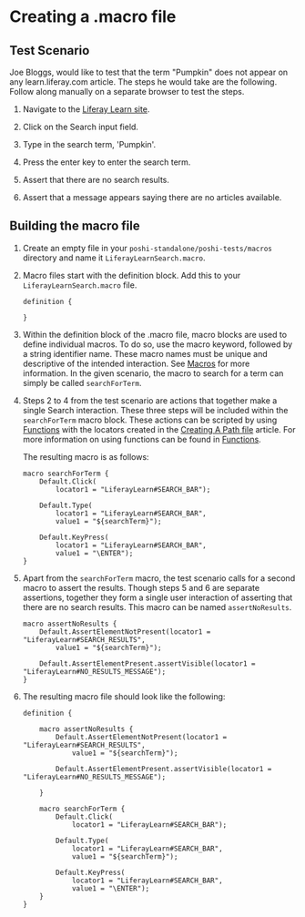 # Creating a .macro file

## Test Scenario

  Joe Bloggs, would like to test that the term "Pumpkin" does not appear on any learn.liferay.com article. The steps he would take are the following. Follow along manually on a separate browser to test the steps.

  1. Navigate to the [Liferay Learn site](http://learn.liferay.com).

  1. Click on the Search input field.

  1. Type in the search term, 'Pumpkin'.

  1. Press the enter key to enter the search term.

  1. Assert that there are no search results.

  1. Assert that a message appears saying there are no articles available.

## Building the macro file

1. Create an empty file in your `poshi-standalone/poshi-tests/macros` directory and name it `LiferayLearnSearch.macro`.

1. Macro files start with the definition block. Add this to your `LiferayLearnSearch.macro` file.

	```
	definition {

	}
	```

1. Within the definition block of the .macro file, macro blocks are used to define individual macros. To do so, use the macro keyword, followed by a string identifier name. These macro names must be unique and descriptive of the intended interaction. See [Macros](../poshi-basics/poshi-layers/macros.md) for more information. In the given scenario, the macro to search for a term can simply be called `searchForTerm`.

1. 	Steps 2 to 4 from the test scenario are actions that together make a single Search interaction. These three steps will be included within the `searchForTerm` macro block. These actions can be scripted by using [Functions](https://github.com/liferay/liferay-portal/tree/master/modules/test/poshi/poshi-runner-resources/src/main/resources/default/testFunctional/functions) with the locators created in the [Creating A Path file](./creating-a-path-file.md) article. For more information on using functions can be found in [Functions](../poshi-basics/poshi-layers/functions.md).

	The resulting macro is as follows:

	```
	macro searchForTerm {
		Default.Click(
			locator1 = "LiferayLearn#SEARCH_BAR");

		Default.Type(
			locator1 = "LiferayLearn#SEARCH_BAR",
			value1 = "${searchTerm}");

		Default.KeyPress(
			locator1 = "LiferayLearn#SEARCH_BAR",
			value1 = "\ENTER");
	}
	```

1. Apart from the `searchForTerm` macro, the test scenario calls for a second macro to assert the results. Though steps 5 and 6 are separate assertions, together they form a single user interaction of asserting that there are no search results. This macro can be named `assertNoResults`.

	```
	macro assertNoResults {
		Default.AssertElementNotPresent(locator1 = "LiferayLearn#SEARCH_RESULTS",
			value1 = "${searchTerm}");

		Default.AssertElementPresent.assertVisible(locator1 = "LiferayLearn#NO_RESULTS_MESSAGE");
	}
	```

1. The resulting macro file should look like the following:

	```
	definition {

		macro assertNoResults {
			Default.AssertElementNotPresent(locator1 = "LiferayLearn#SEARCH_RESULTS",
				value1 = "${searchTerm}");

			Default.AssertElementPresent.assertVisible(locator1 = "LiferayLearn#NO_RESULTS_MESSAGE");

		}

		macro searchForTerm {
			Default.Click(
				locator1 = "LiferayLearn#SEARCH_BAR");

			Default.Type(
				locator1 = "LiferayLearn#SEARCH_BAR",
				value1 = "${searchTerm}");

			Default.KeyPress(
				locator1 = "LiferayLearn#SEARCH_BAR",
				value1 = "\ENTER");
		}
	}
	```
